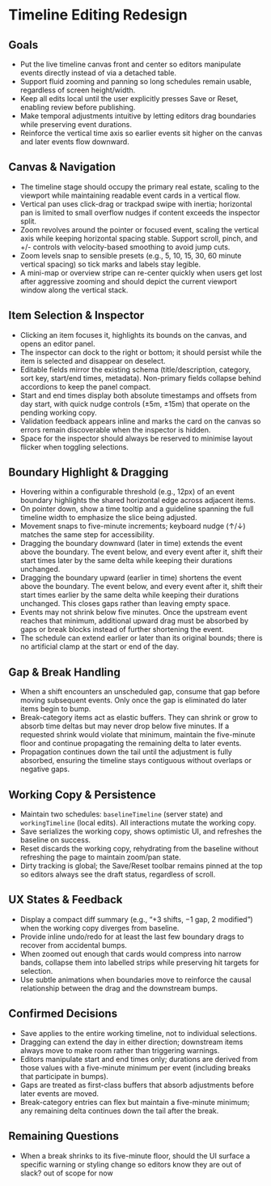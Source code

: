 # Timeline Editing Redesign

## Goals

- Put the live timeline canvas front and center so editors manipulate events directly instead of via a detached table.
- Support fluid zooming and panning so long schedules remain usable, regardless of screen height/width.
- Keep all edits local until the user explicitly presses Save or Reset, enabling review before publishing.
- Make temporal adjustments intuitive by letting editors drag boundaries while preserving event durations.
- Reinforce the vertical time axis so earlier events sit higher on the canvas and later events flow downward.

## Canvas & Navigation

- The timeline stage should occupy the primary real estate, scaling to the viewport while maintaining readable event cards in a vertical
  flow.
- Vertical pan uses click-drag or trackpad swipe with inertia; horizontal pan is limited to small overflow nudges if content exceeds the
  inspector split.
- Zoom revolves around the pointer or focused event, scaling the vertical axis while keeping horizontal spacing stable. Support scroll,
  pinch, and +/- controls with velocity-based smoothing to avoid jump cuts.
- Zoom levels snap to sensible presets (e.g., 5, 10, 15, 30, 60 minute vertical spacing) so tick marks and labels stay legible.
- A mini-map or overview stripe can re-center quickly when users get lost after aggressive zooming and should depict the current viewport
  window along the vertical stack.

## Item Selection & Inspector

- Clicking an item focuses it, highlights its bounds on the canvas, and opens an editor panel.
- The inspector can dock to the right or bottom; it should persist while the item is selected and disappear on deselect.
- Editable fields mirror the existing schema (title/description, category, sort key, start/end times, metadata). Non-primary fields collapse
  behind accordions to keep the panel compact.
- Start and end times display both absolute timestamps and offsets from day start, with quick nudge controls (±5m, ±15m) that operate on the
  pending working copy.
- Validation feedback appears inline and marks the card on the canvas so errors remain discoverable when the inspector is hidden.
- Space for the inspector should always be reserved to minimise layout flicker when toggling selections.

## Boundary Highlight & Dragging

- Hovering within a configurable threshold (e.g., 12px) of an event boundary highlights the shared horizontal edge across adjacent items.
- On pointer down, show a time tooltip and a guideline spanning the full timeline width to emphasize the slice being adjusted.
- Movement snaps to five-minute increments; keyboard nudge (↑/↓) matches the same step for accessibility.
- Dragging the boundary downward (later in time) extends the event above the boundary. The event below, and every event after it, shift
  their start times later by the same delta while keeping their durations unchanged.
- Dragging the boundary upward (earlier in time) shortens the event above the boundary. The event below, and every event after it, shift
  their start times earlier by the same delta while keeping their durations unchanged. This closes gaps rather than leaving empty space.
- Events may not shrink below five minutes. Once the upstream event reaches that minimum, additional upward drag must be absorbed by gaps or
  break blocks instead of further shortening the event.
- The schedule can extend earlier or later than its original bounds; there is no artificial clamp at the start or end of the day.

## Gap & Break Handling

- When a shift encounters an unscheduled gap, consume that gap before moving subsequent events. Only once the gap is eliminated do later
  items begin to bump.
- Break-category items act as elastic buffers. They can shrink or grow to absorb time deltas but may never drop below five minutes. If a
  requested shrink would violate that minimum, maintain the five-minute floor and continue propagating the remaining delta to later events.
- Propagation continues down the tail until the adjustment is fully absorbed, ensuring the timeline stays contiguous without overlaps or
  negative gaps.

## Working Copy & Persistence

- Maintain two schedules: `baselineTimeline` (server state) and `workingTimeline` (local edits). All interactions mutate the working copy.
- Save serializes the working copy, shows optimistic UI, and refreshes the baseline on success.
- Reset discards the working copy, rehydrating from the baseline without refreshing the page to maintain zoom/pan state.
- Dirty tracking is global; the Save/Reset toolbar remains pinned at the top so editors always see the draft status, regardless of scroll.

## UX States & Feedback

- Display a compact diff summary (e.g., “+3 shifts, −1 gap, 2 modified”) when the working copy diverges from baseline.
- Provide inline undo/redo for at least the last few boundary drags to recover from accidental bumps.
- When zoomed out enough that cards would compress into narrow bands, collapse them into labelled strips while preserving hit targets for
  selection.
- Use subtle animations when boundaries move to reinforce the causal relationship between the drag and the downstream bumps.

## Confirmed Decisions

- Save applies to the entire working timeline, not to individual selections.
- Dragging can extend the day in either direction; downstream items always move to make room rather than triggering warnings.
- Editors manipulate start and end times only; durations are derived from those values with a five-minute minimum per event (including
  breaks that participate in bumps).
- Gaps are treated as first-class buffers that absorb adjustments before later events are moved.
- Break-category entries can flex but maintain a five-minute minimum; any remaining delta continues down the tail after the break.

## Remaining Questions

- When a break shrinks to its five-minute floor, should the UI surface a specific warning or styling change so editors know they are out of
  slack? out of scope for now
